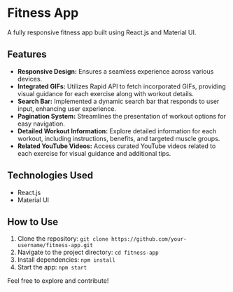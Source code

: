 # Fitness App

A fully responsive fitness app built using React.js and Material UI.

## Features

- **Responsive Design:** Ensures a seamless experience across various devices.
- **Integrated GIFs:** Utilizes Rapid API to fetch incorporated GIFs, providing visual guidance for each exercise along with workout details.
- **Search Bar:** Implemented a dynamic search bar that responds to user input, enhancing user experience.
- **Pagination System:** Streamlines the presentation of workout options for easy navigation.
- **Detailed Workout Information:** Explore detailed information for each workout, including instructions, benefits, and targeted muscle groups.
- **Related YouTube Videos:** Access curated YouTube videos related to each exercise for visual guidance and additional tips.

## Technologies Used

- React.js
- Material UI

## How to Use

1. Clone the repository: `git clone https://github.com/your-username/fitness-app.git`
2. Navigate to the project directory: `cd fitness-app`
3. Install dependencies: `npm install`
4. Start the app: `npm start`

Feel free to explore and contribute!






